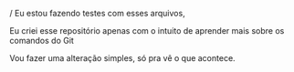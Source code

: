 / Eu estou fazendo testes com esses arquivos, 

Eu criei esse repositório apenas com o intuito de aprender mais sobre os comandos do Git


Vou fazer uma alteração simples, só pra vê o que acontece.
